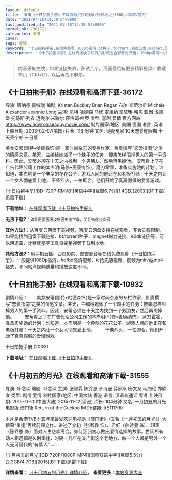 ```yaml
---
layout: default
title: '爱情《十日拍拖手册》下载资源/在线播放/视频地址/1080p/高清/蓝光'
date: "2021-07-10T14:39:54+0800"
last_modified_at: "2021-07-10T14:39:54+0800"
permalink: /36172/
categories: 爱情
cover:
tags: 爱情
keywords: '十日拍拖手册,在线免费看,1080p高清,bt种子,torrent,百度云盘,magnet,磁力链,迅雷下载资源'
description: '《十日拍拖手册》在线云播放手机西瓜影院吉吉影音免费看，1080p高清bd/hd未删减完整版和tc抢先枪版，mkv/mp4格式，附带bt/torrent种子、magnet/磁力链、百度云盘、网盘资源迅雷下载链接'
---
```


>内容采集生成，如果链接失效，多试几个，页面最后有更多精彩视频！收藏本页（Ctrl+D)，以后再找不麻烦。


## 《十日拍拖手册》在线观看和高清下载-36172

导演: 唐纳德·佩特瑞 编剧: Kristen Buckley Brian Regan 布尔·斯蒂尔斯 Michele Alexander Jeannie Long 主演: 凯特·哈德森 马修·麦康纳 凯瑟琳·哈恩 亚当·戈德堡 托马斯·列农 迈克尔·米歇尔 莎洛姆·哈罗 类型: 喜剧 爱情 官方网站: https://www.howtoloseaguymovie.com/ 制片国家/地区: 美国 德国 语言: 英语 上映日期: 2003-02-07(美国) 片长: 116 分钟 又名: 绝配冤家 10天恋爱有限期 十天丢个郎 十日情

美女安蒂(凯特•哈德森饰)是一家时尚杂志的专栏作家，负责撰写“恋爱指南”之类的情感文章。某天，主编给她派了一个棘手的任务：搜集怎样甩掉男人的第一手资料。因此，安蒂必须在十天之内找到一个男朋友，然后再甩掉他。 安蒂看上了在广告代理公司工作的本杰明(马修•麦康纳饰)，磨刀霍霍，准备实施她的计划；谁知道，本杰明是一个典型的花花公子，游戏人间的他正在和老板打赌：十天之内让一个女人彻底爱上他。 干柴烈火，一拍即合，他们开始了真真假假的爱情游戏。


[十日拍拖手册][BD-720P-RMVB][英语中字][豆瓣6.7分][1.4GB][2003][BT下载/迅雷下载]

**下载地址**： [在线观看下载 《十日拍拖手册》](https://www.btdx8.com/torrent/how_to_lose_a_guy_in_10_days_2003.html) 


**无法下载?**：`如果迅雷因版权原因无法下载，关注微信公众号 `

**其他方法1**：从百度云网盘下载视频，百度云网盘支持在线观看，非会员有限制，如果能找到迅雷下载链接、bt/torrent种子、magnet磁力链接、e2dk链接等，可以用迅雷、比特彗星等工具将完整视频下载到本地。

**其他方法2**：用手机云播、西瓜影院、吉吉影音等在线免费观看《十日拍拖手册》，一般提供1080p高清、hd/bd高清视频、tc抢先版视频，视频为mkv或mp4格式，不同站点视频质量和播放速度不同。


## 《十日拍拖手册》在线观看和高清下载-10932

剧情介绍：　　美女安蒂(凯特•哈德森饰)是一家时尚杂志的专栏作家，负责撰写“恋爱指南”之类的情感文章。某天，主编给她派了一个棘手的任务：搜集怎样甩掉男人的第一手资料。因此，安蒂必须在十天之内找到一个男朋友，然后再甩掉他。 　　安蒂看上了在广告代理公司工作的本杰明(马修•麦康纳饰)，磨刀霍霍，准备实施她的计划；谁知道，本杰明是一个典型的花花公子，游戏人间的他正在和老板打赌：十天之内让一个女人彻底爱上他。 　　干柴烈火，一拍即合，他们开始了真真假假的爱情游戏。


十日拍拖手册 (2003)

**下载地址**： [在线观看下载 《十日拍拖手册》](https://www.btbtdy.me/btdy/dy8077.html) 


## 《十月初五的月光》在线观看和高清下载-31555

导演: 叶念琛 编剧: 叶念琛 主演: 张智霖 陈乔恩 佘诗曼 薛家燕 唐文龙 马海伦 郑欣宜 类型: 剧情 爱情 制片国家/地区: 中国大陆 香港 语言: 汉语普通话 粤语 上映日期: 2015-11-20(中国大陆) 2015-11-12(香港) 片长: 104分钟 又名: 十月初五的月光电影版 澳门街 Return of the Cuckoo IMDb链接: tt5111790

本片是香港TVB十五年来最受欢迎电视剧《澳门街》（又名《十月初五的月光》）大银幕“重逢”再续前缘之作。讲述了文初（张智霖 饰）、君好（佘诗曼 饰）、琪琪（陈乔恩 饰）面对人生悲欢离合，如何回归初心做出爱情选择的故事。世间所有动人相遇都是久别重逢，时隔十几年在澳门街这个老地方，每一个人都是另外一个人无可替代的“有情人”……


[十月初五的月光][BD-720P/1080P-MP4][国粤双语中字][豆瓣5.5分][2.3GB/4.7GB][2015][BT下载/迅雷下载]

**详情查看**： [《十月初五的月光》详情介绍](/movie/31555/)， **查看更多**：[本站资源大全](/movie/t/all/)

